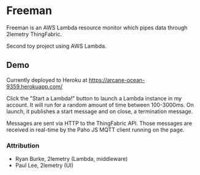 # Freeman

Freeman is an AWS Lambda resource monitor which pipes data through 2lemetry ThingFabric.

Second toy project using AWS Lambda.

## Demo

Currently deployed to Heroku at https://arcane-ocean-9359.herokuapp.com/

Click the "Start a Lambda!" button to launch a Lambda instance in my account. It will run for a random amount of time between 100-3000ms. On launch, it publishes a start message and on close, a termination message.

Messages are sent via HTTP to the ThingFabric API. Those messages are received in real-time by the Paho JS MQTT client running on the page.

### Attribution

* Ryan Burke, 2lemetry (Lambda, middleware)
* Paul Lee, 2lemetry (UI)
